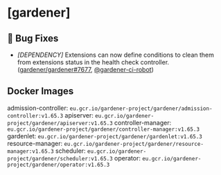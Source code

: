 # [gardener]
## 🐛 Bug Fixes
* *[DEPENDENCY]* Extensions can now define conditions to clean them from extensions status in the health check controller. ([gardener/gardener#7677](https://github.com/gardener/gardener/pull/7677), [@gardener-ci-robot](https://github.com/gardener-ci-robot))
## Docker Images
admission-controller: `eu.gcr.io/gardener-project/gardener/admission-controller:v1.65.3`
apiserver: `eu.gcr.io/gardener-project/gardener/apiserver:v1.65.3`
controller-manager: `eu.gcr.io/gardener-project/gardener/controller-manager:v1.65.3`
gardenlet: `eu.gcr.io/gardener-project/gardener/gardenlet:v1.65.3`
resource-manager: `eu.gcr.io/gardener-project/gardener/resource-manager:v1.65.3`
scheduler: `eu.gcr.io/gardener-project/gardener/scheduler:v1.65.3`
operator: `eu.gcr.io/gardener-project/gardener/operator:v1.65.3`